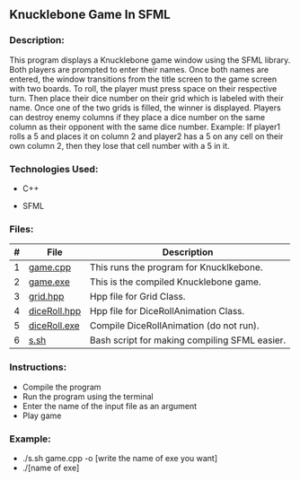 ## Knucklebone Game In SFML

### Description:
This program displays a Knucklebone game window using the SFML library. Both players are prompted to enter their names.
Once both names are entered, the window transitions from the title screen to the game screen with two boards. 
To roll, the player must press space on their respective turn. Then place their dice number on their grid which is labeled with their name. 
Once one of the two grids is filled, the winner is displayed. Players can destroy enemy columns if they place a dice number 
on the same column as their opponent with the same dice number. Example: If player1 rolls a 5 and places it on column 2 
and player2 has a 5 on any cell on their own column 2, then they lose that cell number with a 5 in it.

### Technologies Used:
- C++

- SFML

### Files:
|   #   | File            | Description                                        |
| :---: | --------------- | -------------------------------------------------- |
|   1   | [game.cpp](https://github.com/jtsui23-code/2143-OOP/blob/main/Assignments/10-P03/game.cpp)        | This runs the program for Knucklkebone.      |
|   2   | [game.exe](https://github.com/jtsui23-code/2143-OOP/blob/main/Assignments/10-P03/game)          | This is the compiled Knucklebone game.                       |
|   3   | [grid.hpp](https://github.com/jtsui23-code/2143-OOP/blob/main/Assignments/10-P03/grid.hpp)        | Hpp file for Grid Class.      |
|   4  | [diceRoll.hpp](https://github.com/jtsui23-code/2143-OOP/blob/main/Assignments/10-P03/diceRoll.hpp)        | Hpp file for DiceRollAnimation Class.      |
|   5  | [diceRoll.exe](https://github.com/jtsui23-code/2143-OOP/blob/main/Assignments/10-P03/diceRoll)        | Compile DiceRollAnimation (do not run).      |
|   6  | [s.sh](https://github.com/jtsui23-code/2143-OOP/blob/main/Assignments/10-P03/s.sh)        | Bash script for making compiling SFML easier.      |


### Instructions:

- Compile the program
- Run the program using the terminal
- Enter the name of the input file as an argument
- Play game
  
### Example:
  - ./s.sh game.cpp -o [write the name of exe you want]
  - ./[name of exe] 
